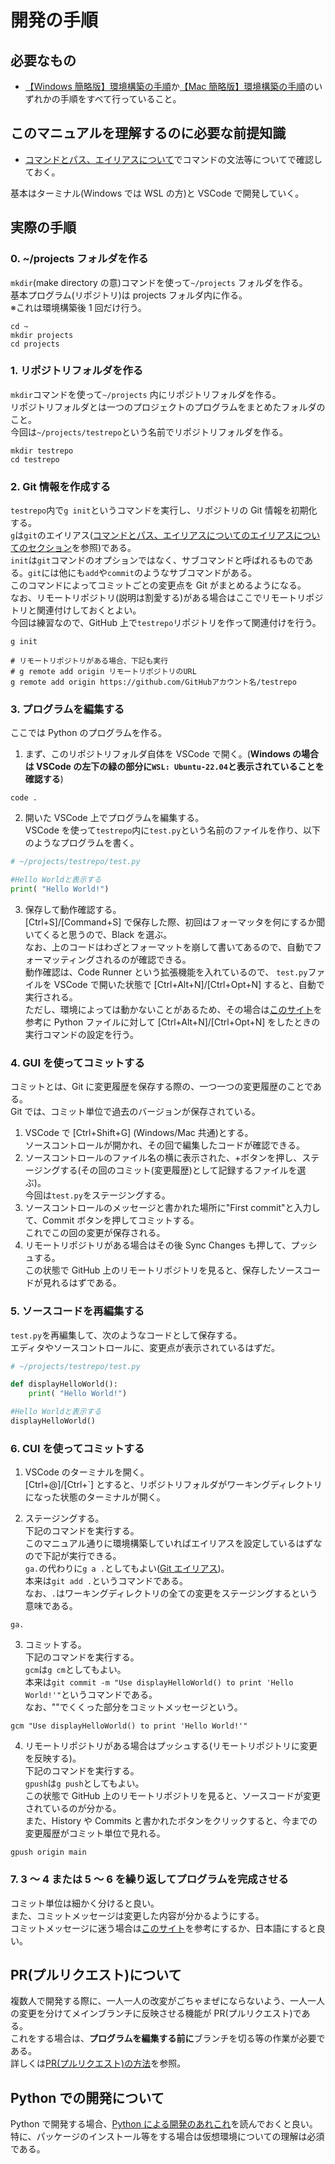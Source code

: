 # 開発の手順

## 必要なもの

- [【Windows 簡略版】環境構築の手順](../環境構築の手順/【Windows簡略版】環境構築の手順.md)か[【Mac 簡略版】環境構築の手順](../環境構築の手順/【Mac簡略版】環境構築の手順.md)のいずれかの手順をすべて行っていること。

## このマニュアルを理解するのに必要な前提知識

- [コマンドとパス、エイリアスについて](./コマンドとパス、エイリアスについて.md)でコマンドの文法等についてで確認しておく。

基本はターミナル(Windows では WSL の方)と VSCode で開発していく。

## 実際の手順

### 0. ~/projects フォルダを作る

`mkdir`(make directory の意)コマンドを使って`~/projects` フォルダを作る。  
基本プログラム(リポジトリ)は projects フォルダ内に作る。  
※これは環境構築後 1 回だけ行う。

```shell
cd ~
mkdir projects
cd projects
```

### 1. リポジトリフォルダを作る

`mkdir`コマンドを使って`~/projects` 内にリポジトリフォルダを作る。  
リポジトリフォルダとは一つのプロジェクトのプログラムをまとめたフォルダのこと。  
今回は`~/projects/testrepo`という名前でリポジトリフォルダを作る。

```shell
mkdir testrepo
cd testrepo
```

### 2. Git 情報を作成する

`testrepo`内で`g init`というコマンドを実行し、リポジトリの Git 情報を初期化する。  
`g`は`git`のエイリアス([コマンドとパス、エイリアスについてのエイリアスについてのセクション](./コマンドとパス、エイリアスについて.md#エイリアスについて)を参照)である。  
`init`は`git`コマンドのオプションではなく、サブコマンドと呼ばれるものである。`git`には他にも`add`や`commit`のようなサブコマンドがある。  
このコマンドによってコミットごとの変更点を Git がまとめるようになる。  
なお、リモートリポジトリ(説明は割愛する)がある場合はここでリモートリポジトリと関連付けしておくとよい。  
今回は練習なので、GitHub 上で`testrepo`リポジトリを作って関連付けを行う。

```shell
g init

# リモートリポジトリがある場合、下記も実行
# g remote add origin リモートリポジトリのURL
g remote add origin https://github.com/GitHubアカウント名/testrepo
```

### 3. プログラムを編集する

ここでは Python のプログラムを作る。

1. まず、このリポジトリフォルダ自体を VSCode で開く。(**Windows の場合は VSCode の左下の緑の部分に`WSL: Ubuntu-22.04`と表示されていることを確認する**)

```shell
code .
```

2. 開いた VSCode 上でプログラムを編集する。  
   VSCode を使って`testrepo`内に`test.py`という名前のファイルを作り、以下のようなプログラムを書く。

```python
# ~/projects/testrepo/test.py

#Hello Worldと表示する
print( "Hello World!")
```

3. 保存して動作確認する。  
   [Ctrl+S]/[Command+S] で保存した際、初回はフォーマッタを何にするか聞いてくると思うので、Black を選ぶ。  
   なお、上のコードはわざとフォーマットを崩して書いてあるので、自動でフォーマッティングされるのが確認できる。  
   動作確認は、Code Runner という拡張機能を入れているので、 `test.py`ファイルを VSCode で開いた状態で [Ctrl+Alt+N]/[Ctrl+Opt+N] すると、自動で実行される。  
   ただし、環境によっては動かないことがあるため、その場合は[このサイト](https://qiita.com/take_me/items/6a1d2d417889837219d1)を参考に Python ファイルに対して [Ctrl+Alt+N]/[Ctrl+Opt+N] をしたときの実行コマンドの設定を行う。

### 4. GUI を使ってコミットする

コミットとは、Git に変更履歴を保存する際の、一つ一つの変更履歴のことである。  
Git では、コミット単位で過去のバージョンが保存されている。

1. VSCode で [Ctrl+Shift+G] (Windows/Mac 共通)とする。  
   ソースコントロールが開かれ、その回で編集したコードが確認できる。
2. ソースコントロールのファイル名の横に表示された、+ボタンを押し、ステージングする(その回のコミット(変更履歴)として記録するファイルを選ぶ)。  
   今回は`test.py`をステージングする。
3. ソースコントロールのメッセージと書かれた場所に"First commit"と入力して、Commit ボタンを押してコミットする。  
   これでこの回の変更が保存される。
4. リモートリポジトリがある場合はその後 Sync Changes も押して、プッシュする。  
   この状態で GitHub 上のリモートリポジトリを見ると、保存したソースコードが見れるはずである。

### 5. ソースコードを再編集する

`test.py`を再編集して、次のようなコードとして保存する。  
エディタやソースコントロールに、変更点が表示されているはずだ。

```python
# ~/projects/testrepo/test.py

def displayHelloWorld():
    print( "Hello World!")

#Hello Worldと表示する
displayHelloWorld()
```

### 6. CUI を使ってコミットする

1. VSCode のターミナルを開く。  
   [Ctrl+@]/[Ctrl+\`] とすると、リポジトリフォルダがワーキングディレクトリになった状態のターミナルが開く。

2. ステージングする。  
   下記のコマンドを実行する。  
   このマニュアル通りに環境構築していればエイリアスを設定しているはずなので下記が実行できる。  
   `ga.`の代わりに`g a .`としてもよい([Git エイリアス](./コマンドとパス、エイリアスについて.md#git-エイリアスについて))。  
   本来は`git add .`というコマンドである。  
   なお、`.`はワーキングディレクトリの全ての変更をステージングするという意味である。

```shell
ga.
```

3. コミットする。  
   下記のコマンドを実行する。  
   `gcm`は`g cm`としてもよい。  
   本来は`git commit -m "Use displayHelloWorld() to print 'Hello World!'"`というコマンドである。  
   なお、""でくくった部分をコミットメッセージという。

```shell
gcm "Use displayHelloWorld() to print 'Hello World!'"
```

4. リモートリポジトリがある場合はプッシュする(リモートリポジトリに変更を反映する)。  
   下記のコマンドを実行する。  
   `gpush`は`g push`としてもよい。  
   この状態で GitHub 上のリモートリポジトリを見ると、ソースコードが変更されているのが分かる。  
   また、History や Commits と書かれたボタンをクリックすると、今までの変更履歴がコミット単位で見れる。

```shell
gpush origin main
```

### 7. 3 ～ 4 または 5 ～ 6 を繰り返してプログラムを完成させる

コミット単位は細かく分けると良い。  
また、コミットメッセージは変更した内容が分かるようにする。  
コミットメッセージに迷う場合は[このサイト](https://gist.github.com/mono0926/e6ffd032c384ee4c1cef5a2aa4f778d7)を参考にするか、日本語にすると良い。

## PR(プルリクエスト)について

複数人で開発する際に、一人一人の改変がごちゃまぜにならないよう、一人一人の変更を分けてメインブランチに反映させる機能が PR(プルリクエスト)である。  
これをする場合は、**プログラムを編集する前に**ブランチを切る等の作業が必要である。  
詳しくは[PR(プルリクエスト)の方法](<./PR(プルリクエスト)の方法.md>)を参照。

## Python での開発について

Python で開発する場合、[Python による開発のあれこれ](./Pythonによる開発のあれこれ.md)を読んでおくと良い。  
特に、パッケージのインストール等をする場合は仮想環境についての理解は必須である。
